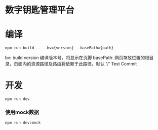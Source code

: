 # 数字钥匙管理平台

# 编译 #

`npm run build -- --bv={version} --basePath={path}`

bv: build version 编译版本号，将显示在页脚
basePath: 网页存放位置的根目录，页面内的资源路径及路由将依赖于此路径，默认 '/'
Test Commit
# 开发

`npm run dev`

### 使用mock数据

`npm run dev:mock`
